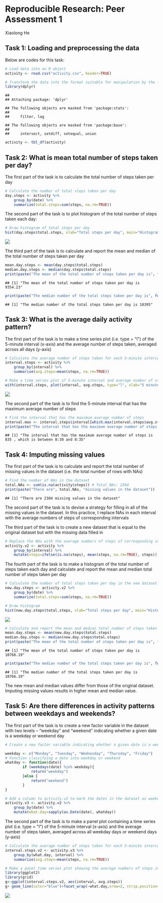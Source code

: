 # Reproducible Research: Peer Assessment 1
Xiaolong He  

## Task 1: Loading and preprocessing the data 
Below are codes for this task:

```r
# Load data into an R object
activity <- read.csv("activity.csv", header=TRUE)

# Transform the data into the format suitable for manipulation by the functions of dplyr package
library(dplyr)
```

```
## 
## Attaching package: 'dplyr'
```

```
## The following objects are masked from 'package:stats':
## 
##     filter, lag
```

```
## The following objects are masked from 'package:base':
## 
##     intersect, setdiff, setequal, union
```

```r
activity <- tbl_df(activity)
```

## Task 2: What is mean total number of steps taken per day?

The first part of the task is to calculate the total number of steps taken per day

```r
# Calculate the number of total steps taken per day
day.steps <- activity %>%
    group_by(date) %>%
    summarize(total.steps=sum(steps, na.rm=TRUE))
```

The second part of the task is  to plot histogram of the total number of steps taken each day:

```r
# Draw histogram of total steps per day
hist(day.steps$total.steps, xlab="Total steps per day", main="Histogram of total steps per day")
```

![](PA1_template_files/figure-html/task2_pt2-1.png)<!-- -->

The third part of the task is to calculate and report the mean and median of the total number of steps taken per day

```r
mean.day.steps <- mean(day.steps$total.steps)
median.day.steps <- median(day.steps$total.steps)
print(paste("The mean of the total number of steps taken per day is", format(mean.day.steps)))
```

```
## [1] "The mean of the total number of steps taken per day is 9354.23"
```

```r
print(paste("The median number of the total steps taken per day is", format(median.day.steps)))
```

```
## [1] "The median number of the total steps taken per day is 10395"
```

## Task 3: What is the average daily activity pattern?

The first part of the task is to make a time series plot (i.e. type = "l") of the 5-minute interval (x-axis) and the average number of steps taken, averaged across all days (y-axis)

```r
# Calculate the average number of steps taken for each 5-minute interval across all days
interval.steps <- activity %>%
    group_by(interval) %>%
    summarise(avg.steps=mean(steps, na.rm=TRUE))

# Make a time series plot of 5-minute interval and average number of steps
with(interval.steps, plot(interval, avg.steps, type="l", xlab="5 minutes intervals", ylab="Average steps"))
```

![](PA1_template_files/figure-html/task3_pt1-1.png)<!-- -->

The second part of the task is to find the 5-minute interval that has the maximum average number of steps

```r
# Find the interval that has the maximum average number of steps
interval.max <- interval.steps$interval[which.max(interval.steps$avg.steps)]
print(paste("The interval that has the maximum average number of steps is", interval.max, ", which is between 8:30 and 8:35"))
```

```
## [1] "The interval that has the maximum average number of steps is 835 , which is between 8:30 and 8:35"
```

## Task 4: Imputing missing values

The first part of the task is to calculate and report the total number of missing values in the dataset (i.e. the total number of rows with NAs)

```r
# Find the number of NAs in the dataset
total.NAs <- sum(is.na(activity$steps)) # Total NAs: 2304
print(paste("There are", total.NAs, "missing values in the dataset"))
```

```
## [1] "There are 2304 missing values in the dataset"
```

The second part of the task is to devise a strategy for filling in all of the missing values in the dataset. 
In this practice, I replace NAs in each interval with the average numbers of steps of corresponding intervals

The third part of the task is to create a new dataset that is equal to the original dataset but with the missing data filled in

```r
# Replace the NAs with the average numbers of steps of corresponding intervals, the resulting new dataset is activity.v2
activity.v2 <- activity %>%
    group_by(interval) %>%
    mutate(steps=ifelse(is.na(steps), mean(steps, na.rm=TRUE), steps))
```

The fourth part of the task is to make a histogram of the total number of steps taken each day and calculate and report the mean and median total number of steps taken per day

```r
# Calculate the number of total steps taken per day in the new dataset
new.day.steps <- activity.v2 %>%
    group_by(date) %>%
    summarize(total.steps=sum(steps, na.rm=TRUE))

# Draw histogram
hist(new.day.steps$total.steps, xlab="Total steps per day", main="Histogram of total steps per day")
```

![](PA1_template_files/figure-html/task4_pt4-1.png)<!-- -->

```r
# Calculate and report the mean and median total number of steps taken per day
mean.day.steps <- mean(new.day.steps$total.steps)
median.day.steps <- median(new.day.steps$total.steps)
print(paste("The mean of the total number of steps taken per day is", format(mean.day.steps)))
```

```
## [1] "The mean of the total number of steps taken per day is 10766.19"
```

```r
print(paste("The median number of the total steps taken per day is", format(median.day.steps)))
```

```
## [1] "The median number of the total steps taken per day is 10766.19"
```

The new mean and median values differ from those of the original dataset. Imputing missing values results in higher mean and median value.

## Task 5: Are there differences in activity patterns between weekdays and weekends?

The first part of the  task is to create a new factor variable in the dataset with two levels – “weekday” and “weekend” indicating whether a given date is a weekday or weekend day

```r
# Create a new factor variable indicating whether a given date is a weekday or a weekend 

weekday <- c("Monday", "Tuesday", "Wednesday", "Thursday", "Friday")
# Function classifying a date into weekday or weekend
whatday <- function(date){
        if (weekdays(date) %in% weekday){
            return("weekday")
        }else {
            return("weekend")
        }
}

# Add a column to activity.v2 to mark the dates in the dataset as weekday or weekend.
activity.v3 <- activity.v2 %>%
    group_by(date) %>%
    mutate(what.day=sapply(as.Date(date), whatday))
```

The second part of the task is to make a panel plot containing a time series plot (i.e. type = "l") of the 5-minute interval (x-axis) and the average number of steps taken, averaged across all weekday days or weekend days (y-axis)

```r
# Calculate the average number of steps taken for each 5-minute interval across all weekdays and or weekend days
interval.steps.v2 <- activity.v3 %>%
    group_by(what.day, interval) %>%
    summarise(avg.steps=mean(steps, na.rm=TRUE))

# Make a panel time series plot showing the average numbers of steps in every 5-minute intervals across all weekdays or across all weekend days
library(ggplot2)
library(grid)
g<-ggplot(interval.steps.v2, aes(interval, avg.steps))
g+ geom_line(color="blue")+facet_wrap(~what.day,nrow=2, strip.position="top")+labs(x="Interval", y="Number of average steps")+theme(strip.background = element_rect(colour = "black", fill="#F1DABC"), strip.text.x = element_text(size = 12), panel.spacing = unit(0, "lines"))
```

![](PA1_template_files/figure-html/task5_pt2-1.png)<!-- -->


























